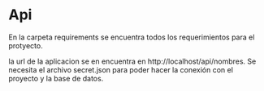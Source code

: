 # Api
En la carpeta requirements se encuentra todos los requerimientos para el protyecto.


la url de la aplicacion se en encuentra en http://localhost/api/nombres.
Se necesita el archivo secret.json para poder hacer la conexión con el proyecto y la base de datos.
